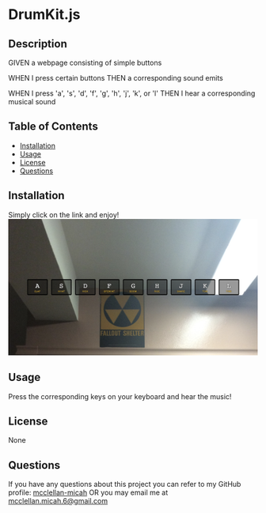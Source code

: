 # DrumKit.js

## Description

GIVEN a webpage consisting of simple buttons

WHEN I press certain buttons
THEN a corresponding sound emits

WHEN I press 'a', 's', 'd', 'f', 'g', 'h', 'j', 'k', or 'l'
THEN I hear a corresponding musical sound

## Table of Contents

- [Installation](#installation)
- [Usage](#usage)
- [License](#license)
- [Questions](#questions)

## Installation

Simply click on the link and enjoy!
![JS-Drumkit](/assets/JS-Drumkit.png)

## Usage

Press the corresponding keys on your keyboard and hear the music!

## License

None

## Questions

If you have any questions about this project you can refer to my GitHub profile: [mcclellan-micah](https://github.com/mcclellan-micah)
OR you may email me at mcclellan.micah.6@gmail.com
